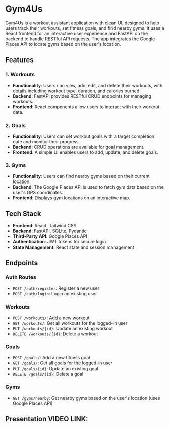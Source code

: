 # Gym4Us

Gym4Us is a workout assistant application with clean UI, designed to help users track their workouts, set fitness goals, and find nearby gyms. It uses a React frontend for an interactive user experience and FastAPI on the backend to handle RESTful API requests. The app integrates the Google Places API to locate gyms based on the user's location.

## Features

### 1. **Workouts**
   - **Functionality**: Users can view, add, edit, and delete their workouts, with details including workout type, duration, and calories burned.
   - **Backend**: FastAPI provides RESTful CRUD endpoints for managing workouts.
   - **Frontend**: React components allow users to interact with their workout data.

### 2. **Goals**
   - **Functionality**: Users can set workout goals with a target completion date and monitor their progress.
   - **Backend**: CRUD operations are available for goal management.
   - **Frontend**: A simple UI enables users to add, update, and delete goals.

### 3. **Gyms**
   - **Functionality**: Users can find nearby gyms based on their current location.
   - **Backend**: The Google Places API is used to fetch gym data based on the user's GPS coordinates.
   - **Frontend**: Displays gym locations on an interactive map.

## Tech Stack

- **Frontend**: React, Tailwind CSS
- **Backend**: FastAPI, SQLite, Pydantic
- **Third-Party API**: Google Places API
- **Authentication**: JWT tokens for secure login
- **State Management**: React state and session management

## Endpoints

### Auth Routes
- `POST /auth/register`: Register a new user
- `POST /auth/login`: Login an existing user

### Workouts
- `POST /workouts/`: Add a new workout
- `GET /workouts/`: Get all workouts for the logged-in user
- `PUT /workouts/{id}`: Update an existing workout
- `DELETE /workouts/{id}`: Delete a workout

### Goals
- `POST /goals/`: Add a new fitness goal
- `GET /goals/`: Get all goals for the logged-in user
- `PUT /goals/{id}`: Update an existing goal
- `DELETE /goals/{id}`: Delete a goal

### Gyms
- `GET /gyms/nearby`: Get nearby gyms based on the user's location (uses Google Places API)

## Presentation VIDEO LINK:

